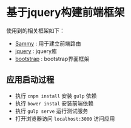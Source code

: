 # 基于jquery构建前端框架

使用到的相关框架如下：

- [Sammy](https://github.com/quirkey/sammy) : 用于建立前端路由
- [jquery](https://github.com/jquery/jquery.git) : jquery库
- [bootstrap](https://github.com/twbs/bootstrap.git) : bootstrap界面框架

## 应用启动过程

- 执行 `cnpm install` 安装 `gulp` 依赖
- 执行 `bower instal` 安装前端依赖
- 执行 `gulp serve` 运行测试服务
- 打开浏览器访问 `localhost:3000` 访问应用 